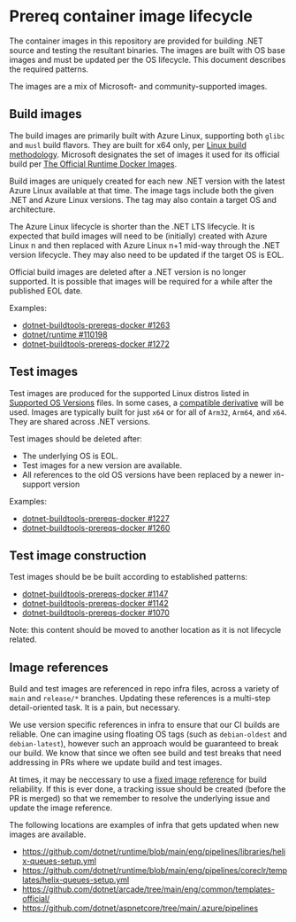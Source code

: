 # Prereq container image lifecycle

The container images in this repository are provided for building .NET source and testing the resultant binaries. The images are built with OS base images and must be updated per the OS lifecycle. This document describes the required patterns.

The images are a mix of Microsoft- and community-supported images.

## Build images

The build images are primarily built with Azure Linux, supporting both `glibc` and `musl` build flavors. They are built for x64 only, per [Linux build methodology](https://github.com/dotnet/runtime/blob/main/docs/project/linux-build-methodology.md). Microsoft designates the set of images it used for its official build per [The Official Runtime Docker Images](https://github.com/dotnet/runtime/blob/main/docs/workflow/using-docker.md#the-official-runtime-docker-images).

Build images are uniquely created for each new .NET version with the latest Azure Linux available at that time. The image tags include both the given .NET and Azure Linux versions. The tag may also contain a target OS and architecture.

The Azure Linux lifecycle is shorter than the .NET LTS lifecycle. It is expected that build images will need to be (initially) created with Azure Linux n and then replaced with Azure Linux n+1 mid-way through the .NET version lifecycle. They may also need to be updated if the target OS is EOL.

Official build images are deleted after a .NET version is no longer supported. It is possible that images will be required for a while after the published EOL date.

Examples:

- [dotnet-buildtools-prereqs-docker #1263](https://github.com/dotnet/dotnet-buildtools-prereqs-docker/pull/1263)
- [dotnet/runtime #110198](https://github.com/dotnet/runtime/pull/110198)
- [dotnet-buildtools-prereqs-docker #1272](https://github.com/dotnet/dotnet-buildtools-prereqs-docker/pull/1272)

## Test images

Test images are produced for the supported Linux distros listed in [Supported OS Versions](https://github.com/dotnet/core/blob/main/os-lifecycle-policy.md) files. In some cases, a [compatible derivative](https://github.com/dotnet/core/blob/main/support.md#compatible-derivatives) will be used. Images are typically built for just `x64` or for all of `Arm32`, `Arm64`, and `x64`. They are shared across .NET versions.

Test images should be deleted after:

- The underlying OS is EOL.
- Test images for a new version are available.
- All references to the old OS versions have been replaced by a newer in-support version

Examples:

- [dotnet-buildtools-prereqs-docker #1227](https://github.com/dotnet/dotnet-buildtools-prereqs-docker/pull/1227)
- [dotnet-buildtools-prereqs-docker #1260](https://github.com/dotnet/dotnet-buildtools-prereqs-docker/issues/1260)

## Test image construction

Test images should be be built according to established patterns:

- [dotnet-buildtools-prereqs-docker #1147](https://github.com/dotnet/dotnet-buildtools-prereqs-docker/pull/1147)
- [dotnet-buildtools-prereqs-docker #1142](https://github.com/dotnet/dotnet-buildtools-prereqs-docker/pull/1142)
- [dotnet-buildtools-prereqs-docker #1070](https://github.com/dotnet/dotnet-buildtools-prereqs-docker/pull/1070)

Note: this content should be moved to another location as it is not lifecycle related.

## Image references

Build and test images are referenced in repo infra files, across a variety of `main` and `release/*` branches. Updating these references is a multi-step detail-oriented task. It is a pain, but necessary.

We use version specific references in infra to ensure that our CI builds are reliable. One can imagine using floating OS tags (such as `debian-oldest` and `debian-latest`), however such an approach would be guaranteed to break our build. We know that since we often see build and test breaks that need addressing in PRs where we update build and test images.

At times, it may be neccessary to use a [fixed image reference](https://github.com/dotnet/runtime/pull/110199#discussion_r1859075989) for build reliability. If this is ever done, a tracking issue should be created (before the PR is merged) so that we remember to resolve the underlying issue and update the image reference.

The following locations are examples of infra that gets updated when new images are available.

- https://github.com/dotnet/runtime/blob/main/eng/pipelines/libraries/helix-queues-setup.yml
- https://github.com/dotnet/runtime/blob/main/eng/pipelines/coreclr/templates/helix-queues-setup.yml
- https://github.com/dotnet/arcade/tree/main/eng/common/templates-official/
- https://github.com/dotnet/aspnetcore/tree/main/.azure/pipelines
